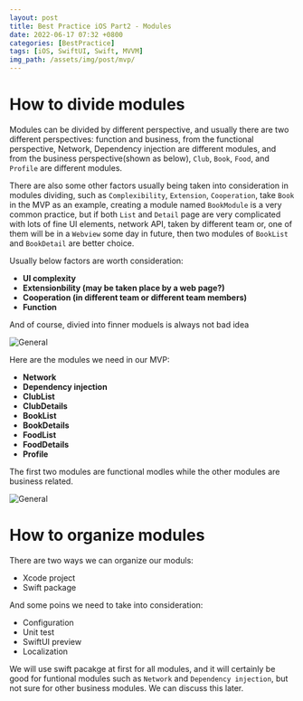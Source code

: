 ```yaml
---
layout: post
title: Best Practice iOS Part2 - Modules
date: 2022-06-17 07:32 +0800
categories: [BestPractice]
tags: [iOS, SwiftUI, Swift, MVVM]
img_path: /assets/img/post/mvp/
---
```


# How to divide modules

Modules can be divided by different perspective, and usually there are two different perspectives: function and business, from the functional perspective, Network, Dependency injection are different modules, and from the business perspective(shown as below), `Club`, `Book`, `Food`, and `Profile` are different modules.

There are also some other factors usually being taken into consideration in modules dividing, such as `Complexibility`, `Extension`, `Cooperation`, take `Book` in the MVP as an example, creating a module named `BookModule` is a very common practice, but if both `List` and `Detail` page are very complicated with lots of fine UI elements, network API, taken by different team or, one of them will be in a `Webview` some day in future, then two modules of `BookList` and `BookDetail` are better choice.

Usually below factors are worth consideration:
- **UI complexity**
- **Extensionbility (may be taken place by a web page?)**
- **Cooperation (in different team or different team members)**
- **Function**

And of course, divied into finner moduels is always not bad idea

![General](mvp-general.png)

Here are the modules we need in our MVP:
- **Network**
- **Dependency injection**
- **ClubList**
- **ClubDetails**
- **BookList**
- **BookDetails**
- **FoodList**
- **FoodDetails**
- **Profile**

The first two modules are functional modles while the other modules are business related.

![General](mvp-modules.png)

# How to organize modules

There are two ways we can organize our moduls:
- Xcode project
- Swift package

And some poins we need to take into consideration:
- Configuration
- Unit test
- SwiftUI preview
- Localization

We will use swift pacakge at first for all modules, and it will certainly be good for funtional modules such as `Network` and `Dependency injection`, but not sure for other business modules. We can discuss this later.
